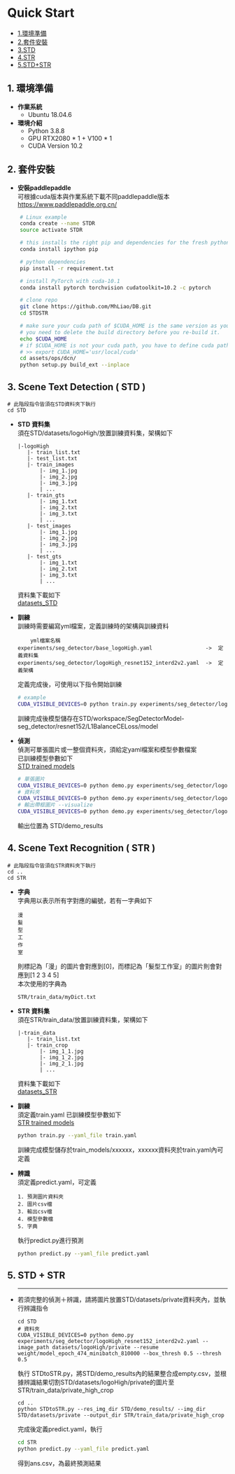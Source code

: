 # Quick Start

+ [1.環境準備](#1-environment)
+ [2.套件安裝](#2-package-install)
+ [3.STD](#3-STD)
+ [4.STR](#4-STR)
+ [5.STD+STR](#5-STD+STR)

<a name = '1-environment'></a>
## 1. 環境準備
- **作業系統**
    - Ubuntu 18.04.6
- **環境介紹**
    - Python 3.8.8
    - GPU RTX2080 * 1 + V100 * 1
    - CUDA Version 10.2

<a name = '2-package-install'></a>
## 2. 套件安裝
- **安裝paddlepaddle**<br>
可根據cuda版本與作業系統下載不同paddlepaddle版本<br>
https://www.paddlepaddle.org.cn/ 
```bash
    # Linux example
    conda create --name STDR 
    source activate STDR

    # this installs the right pip and dependencies for the fresh python
    conda install ipython pip

    # python dependencies
    pip install -r requirement.txt

    # install PyTorch with cuda-10.1
    conda install pytorch torchvision cudatoolkit=10.2 -c pytorch

    # clone repo
    git clone https://github.com/MhLiao/DB.git
    cd STDSTR

    # make sure your cuda path of $CUDA_HOME is the same version as your cuda in PyTorch
    # you need to delete the build directory before you re-build it.
    echo $CUDA_HOME
    # if $CUDA_HOME is not your cuda path, you have to define cuda path
    # >> export CUDA_HOME='usr/local/cuda'  
    cd assets/ops/dcn/
    python setup.py build_ext --inplace
```

<a name = '3-STD'></a>
## 3. Scene Text Detection ( STD )
```
# 此階段指令皆須在STD資料夾下執行
cd STD
```
- **STD 資料集**<br>
    須在STD/datasets/logoHigh/放置訓練資料集，架構如下<br>
     ```
    |-logoHigh
        |- train_list.txt
        |- test_list.txt
        |- train_images
            |- img_1.jpg
            |- img_2.jpg
            |- img_3.jpg
            | ...
        |- train_gts
            |- img_1.txt
            |- img_2.txt
            |- img_3.txt
            | ...
        |- test_images
            |- img_1.jpg
            |- img_2.jpg
            |- img_3.jpg
            | ...
        |- test_gts
            |- img_1.txt
            |- img_2.txt
            |- img_3.txt
            | ...
    ```
    資料集下載如下<br>
    [datasets_STD](https://drive.google.com/file/d/1vJMsHk2TknBXF9sv0wXaAyKAtEwFF89T/view?usp=sharing)<br>

    
- **訓練** <br>
    訓練時需要編寫yml檔案，定義訓練時的架構與訓練資料<br>
    ```
        yml檔案名稱                 
    experiments/seg_detector/base_logoHigh.yaml                 ->  定義資料集
    experiments/seg_detector/logoHigh_resnet152_interd2v2.yaml  ->  定義架構    
    ```
    定義完成後，可使用以下指令開始訓練
    ```bash
    # example
    CUDA_VISIBLE_DEVICES=0 python train.py experiments/seg_detector/logoHigh_resnet152_interd2v2.yaml
    ```
    訓練完成後模型儲存在STD/workspace/SegDetectorModel-seg_detector/resnet152/L1BalanceCELoss/model<br>

- **偵測**<br>
    偵測可單張圖片或一整個資料夾，須給定yaml檔案和模型參數檔案<br>
    已訓練模型參數如下<br>
    [STD trained models](https://drive.google.com/drive/folders/1HORS6VOe6v_sb3AB4zwE8M39VoJqE4mF?usp=sharing)<br>
    ```bash
    # 單張圖片
    CUDA_VISIBLE_DEVICES=0 python demo.py experiments/seg_detector/logoHigh_resnet152_interd2v2.yaml --image_path datasets/logoHigh/private/img_21000.jpg --resume weight/model_epoch_474_minibatch_810000 --box_thresh 0.5 --thresh 0.5
    # 資料夾 
    CUDA_VISIBLE_DEVICES=0 python demo.py experiments/seg_detector/logoHigh_resnet152_interd2v2.yaml --image_path datasets/logoHigh/private --resume weight/model_epoch_474_minibatch_810000 --box_thresh 0.5 --thresh 0.5
    # 輸出帶框圖片 --visualize
    CUDA_VISIBLE_DEVICES=0 python demo.py experiments/seg_detector/logoHigh_resnet152_interd2v2.yaml --image_path datasets/logoHigh/private --resume weight/model_epoch_474_minibatch_810000 --box_thresh 0.5 --thresh 0.5 --visualize
    ```
    輸出位置為 STD/demo_results 
<a name = '4-STR'></a>
## 4. Scene Text Recognition ( STR )
```
# 此階段指令皆須在STR資料夾下執行
cd ..
cd STR
```
- **字典**  <br>
    字典用以表示所有字對應的編號，若有一字典如下
    ```
    漫
    髮
    型
    工
    作
    室
    ```
    則標記為「漫」的圖片會對應到[0]，而標記為「髮型工作室」的圖片則會對應到[1 2 3 4 5]<br>
    本次使用的字典為
    ``` 
    STR/train_data/myDict.txt
    ```
- **STR 資料集**<br>
    須在STR/train_data/放置訓練資料集，架構如下<br>
     ```
    |-train_data
        |- train_list.txt
        |- train_crop
            |- img_1_1.jpg
            |- img_1_2.jpg
            |- img_2_1.jpg
            | ...
    ```
    資料集下載如下<br>
    [datasets_STR](https://paddleocr.bj.bcebos.com/dygraph_v2.0/multilingual/chinese_cht_mobile_v2.0_rec_train.tar)<br>

- **訓練**<br>
    須定義train.yaml
    已訓練模型參數如下<br>
    [STR trained models](https://drive.google.com/drive/folders/1Pi4mc6Q3wrQ2SB1f9YFuZ_UWn5j_bNFG?usp=sharing)<br>
    ```bash
    python train.py --yaml_file train.yaml
    ```
    訓練完成模型儲存於train_models/xxxxxx，xxxxxx資料夾於train.yaml內可定義

- **辨識**<br>
    須定義predict.yaml，可定義
    ```
    1. 預測圖片資料夾
    2. 圖片csv檔
    3. 輸出csv檔
    4. 模型參數檔
    5. 字典
    ```
    執行predict.py進行預測
    ```bash
    python predict.py --yaml_file predict.yaml
    ```

<a name = '5-STD+STR'></a>
## 5. STD + STR
- ****
    若須完整的偵測＋辨識，請將圖片放置STD/datasets/private資料夾內，並執行辨識指令
    ```
    cd STD
    # 資料夾 
    CUDA_VISIBLE_DEVICES=0 python demo.py experiments/seg_detector/logoHigh_resnet152_interd2v2.yaml --image_path datasets/logoHigh/private --resume weight/model_epoch_474_minibatch_810000 --box_thresh 0.5 --thresh 0.5
    ```
    執行 STDtoSTR.py，將STD/demo_results內的結果整合成empty.csv，並根據辨識結果切割STD/datasets/logoHigh/private的圖片至STR/train_data/private_high_crop
    ```
    cd ..
    python STDtoSTR.py --res_img_dir STD/demo_results/ --img_dir STD/datasets/private --output_dir STR/train_data/private_high_crop
    ```
    完成後定義predict.yaml，執行
    ```bash
    cd STR
    python predict.py --yaml_file predict.yaml
    ```
    得到ans.csv，為最終預測結果

    
    